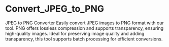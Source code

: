# Convert_JPEG_to_PNG
JPEG to PNG Converter  Easily convert JPEG images to PNG format with our tool. PNG offers lossless compression and supports transparency, ensuring high-quality images. Ideal for preserving image quality and adding transparency, this tool supports batch processing for efficient conversions.
